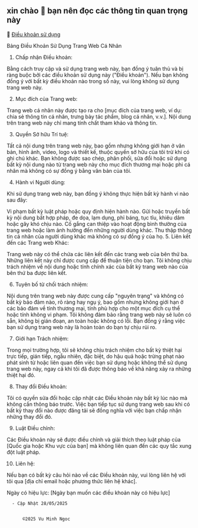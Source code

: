 ## xin chào 👋 bạn nên đọc các thông tin quan trọng này 

📗 [Điều khoản sử dụng](https://github.com/vuminhngocpt/h-ng-d-n)

Bảng Điều Khoản Sử Dụng Trang Web Cá Nhân

1. Chấp nhận Điều khoản:

Bằng cách truy cập và sử dụng trang web này, bạn đồng ý tuân thủ và bị ràng buộc bởi các điều khoản sử dụng này ("Điều khoản"). Nếu bạn không đồng ý với bất kỳ điều khoản nào trong số này, vui lòng không sử dụng trang web này.

2. Mục đích của Trang web:

Trang web cá nhân này được tạo ra cho [mục đích của trang web, ví dụ: chia sẻ thông tin cá nhân, trưng bày tác phẩm, blog cá nhân, v.v.]. Nội dung trên trang web này chỉ mang tính chất tham khảo và thông tin.

3. Quyền Sở hữu Trí tuệ:

Tất cả nội dung trên trang web này, bao gồm nhưng không giới hạn ở văn bản, hình ảnh, video, logo và thiết kế, thuộc quyền sở hữu của tôi trừ khi có ghi chú khác. Bạn không được sao chép, phân phối, sửa đổi hoặc sử dụng bất kỳ nội dung nào từ trang web này cho mục đích thương mại hoặc phi cá nhân mà không có sự đồng ý bằng văn bản của tôi.

4. Hành vi Người dùng:

Khi sử dụng trang web này, bạn đồng ý không thực hiện bất kỳ hành vi nào sau đây:

Vi phạm bất kỳ luật pháp hoặc quy định hiện hành nào.
Gửi hoặc truyền bất kỳ nội dung bất hợp pháp, đe dọa, lạm dụng, phỉ báng, tục tĩu, khiêu dâm hoặc gây khó chịu nào.
Cố gắng can thiệp vào hoạt động bình thường của trang web hoặc làm ảnh hưởng đến những người dùng khác.
Thu thập thông tin cá nhân của người dùng khác mà không có sự đồng ý của họ.
5. Liên kết đến các Trang web Khác:

Trang web này có thể chứa các liên kết đến các trang web của bên thứ ba. Những liên kết này chỉ được cung cấp để thuận tiện cho bạn. Tôi không chịu trách nhiệm về nội dung hoặc tính chính xác của bất kỳ trang web nào của bên thứ ba được liên kết.

6. Tuyên bố từ chối trách nhiệm:

Nội dung trên trang web này được cung cấp "nguyên trạng" và không có bất kỳ bảo đảm nào, rõ ràng hay ngụ ý, bao gồm nhưng không giới hạn ở các bảo đảm về tính thương mại, tính phù hợp cho một mục đích cụ thể hoặc tính không vi phạm. Tôi không đảm bảo rằng trang web này sẽ luôn có sẵn, không bị gián đoạn, an toàn hoặc không có lỗi. Bạn đồng ý rằng việc bạn sử dụng trang web này là hoàn toàn do bạn tự chịu rủi ro.

7. Giới hạn Trách nhiệm:

Trong mọi trường hợp, tôi sẽ không chịu trách nhiệm cho bất kỳ thiệt hại trực tiếp, gián tiếp, ngẫu nhiên, đặc biệt, do hậu quả hoặc trừng phạt nào phát sinh từ hoặc liên quan đến việc bạn sử dụng hoặc không thể sử dụng trang web này, ngay cả khi tôi đã được thông báo về khả năng xảy ra những thiệt hại đó.

8. Thay đổi Điều khoản:

Tôi có quyền sửa đổi hoặc cập nhật các Điều khoản này bất kỳ lúc nào mà không cần thông báo trước. Việc bạn tiếp tục sử dụng trang web sau khi có bất kỳ thay đổi nào được đăng tải sẽ đồng nghĩa với việc bạn chấp nhận những thay đổi đó.

9. Luật Điều chỉnh:

Các Điều khoản này sẽ được điều chỉnh và giải thích theo luật pháp của [Quốc gia hoặc Khu vực của bạn] mà không liên quan đến các quy tắc xung đột luật pháp.

10. Liên hệ:

Nếu bạn có bất kỳ câu hỏi nào về các Điều khoản này, vui lòng liên hệ với tôi qua [địa chỉ email hoặc phương thức liên hệ khác].

Ngày có hiệu lực: [Ngày bạn muốn các điều khoản này có hiệu lực]




      
      - Cập Nhật 28/05/2025

      
          ©2025 Vu Minh Ngoc
